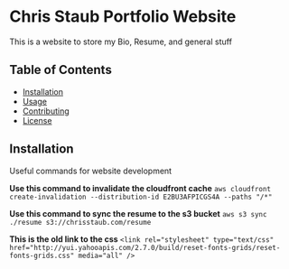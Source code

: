 # Chris Staub Portfolio Website

This is a website to store my Bio, Resume, and general stuff

## Table of Contents

- [Installation](#installation)
- [Usage](#usage)
- [Contributing](#contributing)
- [License](#license)

## Installation

Useful commands for website development

**Use this command to invalidate the cloudfront cache**
```aws cloudfront create-invalidation --distribution-id E2BU3AFPICGS4A --paths "/*"```


**Use this command to sync the resume to the s3 bucket**
```aws s3 sync ./resume s3://chrisstaub.com/resume```

**This is the old link to the css**
```<link rel="stylesheet" type="text/css" href="http://yui.yahooapis.com/2.7.0/build/reset-fonts-grids/reset-fonts-grids.css" media="all" />```